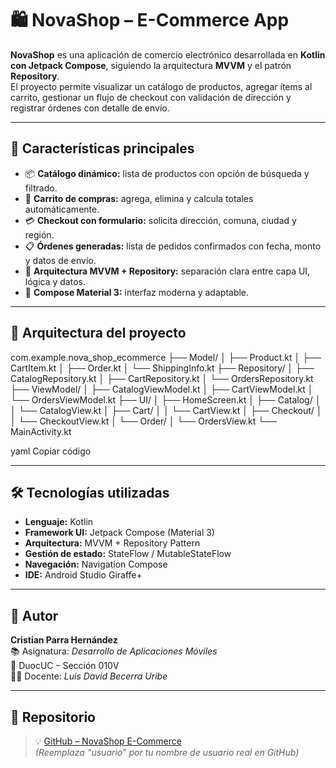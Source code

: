 # 🛍️ NovaShop – E-Commerce App

**NovaShop** es una aplicación de comercio electrónico desarrollada en **Kotlin con Jetpack Compose**, siguiendo la arquitectura **MVVM** y el patrón **Repository**.  
El proyecto permite visualizar un catálogo de productos, agregar ítems al carrito, gestionar un flujo de checkout con validación de dirección y registrar órdenes con detalle de envío.

---

## 🚀 Características principales

- 📦 **Catálogo dinámico:** lista de productos con opción de búsqueda y filtrado.  
- 🛒 **Carrito de compras:** agrega, elimina y calcula totales automáticamente.  
- 💳 **Checkout con formulario:** solicita dirección, comuna, ciudad y región.  
- 📋 **Órdenes generadas:** lista de pedidos confirmados con fecha, monto y datos de envío.  
- 🧩 **Arquitectura MVVM + Repository:** separación clara entre capa UI, lógica y datos.  
- 🧱 **Compose Material 3:** interfaz moderna y adaptable.

---

## 🧠 Arquitectura del proyecto
com.example.nova_shop_ecommerce
├── Model/
│ ├── Product.kt
│ ├── CartItem.kt
│ ├── Order.kt
│ └── ShippingInfo.kt
├── Repository/
│ ├── CatalogRepository.kt
│ ├── CartRepository.kt
│ └── OrdersRepository.kt
├── ViewModel/
│ ├── CatalogViewModel.kt
│ ├── CartViewModel.kt
│ └── OrdersViewModel.kt
├── UI/
│ ├── HomeScreen.kt
│ ├── Catalog/
│ │ └── CatalogView.kt
│ ├── Cart/
│ │ └── CartView.kt
│ ├── Checkout/
│ │ └── CheckoutView.kt
│ └── Order/
│ └── 	OrdersView.kt
└── MainActivity.kt

yaml
Copiar código

---

## 🛠️ Tecnologías utilizadas

- **Lenguaje:** Kotlin  
- **Framework UI:** Jetpack Compose (Material 3)  
- **Arquitectura:** MVVM + Repository Pattern  
- **Gestión de estado:** StateFlow / MutableStateFlow  
- **Navegación:** Navigation Compose  
- **IDE:** Android Studio Giraffe+

---

## 🧾 Autor

**Cristian Parra Hernández**  
📚 Asignatura: *Desarrollo de Aplicaciones Móviles*  
🏫 DuocUC – Sección 010V  
👨‍🏫 Docente: *Luis David Becerra Uribe*  

---

## 📂 Repositorio

> 💡 [GitHub – NovaShop E-Commerce](https://github.com/usuario/NovaShop)  
> _(Reemplaza “usuario” por tu nombre de usuario real en GitHub)_